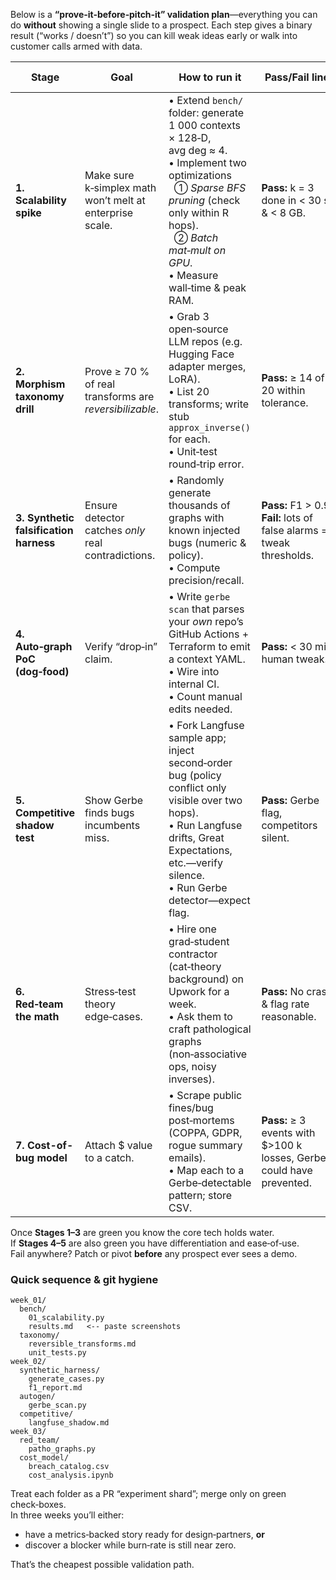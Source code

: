 Below is a **“prove‑it‑before‑pitch‑it” validation plan**—everything you can do **without** showing a single slide to a prospect.  Each step gives a binary result (“works / doesn’t”) so you can kill weak ideas early or walk into customer calls armed with data.

| Stage | Goal | How to run it | Pass/Fail line | Cost / Time |
|-------|------|--------------|----------------|-------------|
| **1. Scalability spike** | Make sure k‑simplex math won’t melt at enterprise scale. | • Extend `bench/` folder: generate 1 000 contexts × 128‑D, avg deg ≈ 4.<br>• Implement two optimizations<br>  ① *Sparse BFS pruning* (check only within R hops).<br>  ② *Batch mat‑mult on GPU*.<br>• Measure wall‑time & peak RAM. | **Pass:** k = 3 done in \< 30 s & \< 8 GB. | 1 eng × 3 days |
| **2. Morphism taxonomy drill** | Prove ≥ 70 % of real transforms are *reversibilizable*. | • Grab 3 open‑source LLM repos (e.g. Hugging Face adapter merges, LoRA).<br>• List 20 transforms; write stub `approx_inverse()` for each.<br>• Unit‑test round‑trip error. | **Pass:** ≥ 14 of 20 within tolerance. | 1 eng × 2 days |
| **3. Synthetic falsification harness** | Ensure detector catches *only* real contradictions. | • Randomly generate thousands of graphs with known injected bugs (numeric & policy).<br>• Compute precision/recall. | **Pass:** F1 > 0.9.<br>**Fail:** lots of false alarms = tweak thresholds. | 1 eng × 1 day |
| **4. Auto‑graph PoC (dog‑food)** | Verify “drop‑in” claim. | • Write `gerbe scan` that parses your *own* repo’s GitHub Actions + Terraform to emit a context YAML.<br>• Wire into internal CI.<br>• Count manual edits needed. | **Pass:** < 30 min human tweak. | 1 eng × 2 days |
| **5. Competitive shadow test** | Show Gerbe finds bugs incumbents miss. | • Fork Langfuse sample app; inject second‑order bug (policy conflict only visible over two hops).<br>• Run Langfuse drifts, Great Expectations, etc.—verify silence.<br>• Run Gerbe detector—expect flag. | **Pass:** Gerbe flag, competitors silent. | 1 eng × 2 days |
| **6. Red‑team the math** | Stress‑test theory edge‑cases. | • Hire one grad‑student contractor (cat‑theory background) on Upwork for a week.<br>• Ask them to craft pathological graphs (non‑associative ops, noisy inverses). | **Pass:** No crash & flag rate reasonable. | \$1–2 k |
| **7. Cost-of-bug model** | Attach $ value to a catch. | • Scrape public fines/bug post‑mortems (COPPA, GDPR, rogue summary emails).<br>• Map each to a Gerbe‑detectable pattern; store CSV. | **Pass:** ≥ 3 events with \$>100 k losses, Gerbe could have prevented. | 0.5 day research |

Once **Stages 1–3** are green you know the core tech holds water.  
If **Stages 4–5** are also green you have differentiation and ease‑of‑use.  
Fail anywhere? Patch or pivot **before** any prospect ever sees a demo.

### Quick sequence & git hygiene

```text
week_01/
  bench/
    01_scalability.py
    results.md   <-- paste screenshots
  taxonomy/
    reversible_transforms.md
    unit_tests.py
week_02/
  synthetic_harness/
    generate_cases.py
    f1_report.md
  autogen/
    gerbe_scan.py
  competitive/
    langfuse_shadow.md
week_03/
  red_team/
    patho_graphs.py
  cost_model/
    breach_catalog.csv
    cost_analysis.ipynb
```

Treat each folder as a PR “experiment shard”; merge only on green check‑boxes.  
In three weeks you’ll either:

* have a metrics‑backed story ready for design‑partners, **or**  
* discover a blocker while burn‑rate is still near zero.

That’s the cheapest possible validation path.